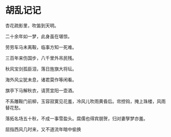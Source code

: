 # 胡乱记记

杏花疏影里，吹笛到天明。



二十余年如一梦，此身虽在堪惊。



劳劳车马未离鞍，临事方知一死难。

三百年来伤国步，八千里外吊民残。

秋风宝剑孤臣泪，落日旌旗大将坛。

海外风尘犹未息，诸君莫作等闲看。



旗亭下马解秋衣，请贳宜阳一壶酒。



不系雕鞍门前柳，玉容寂寞见花羞，冷风儿吹雨黄昏后。帘控钩，掩上珠楼，风雨替花愁。



落拓名场五十秋，不成一事雪盈头。腐儒也得宾朋贺，归对妻孥梦亦羞。



屈指西风几时来，又不道流年暗中偷换

